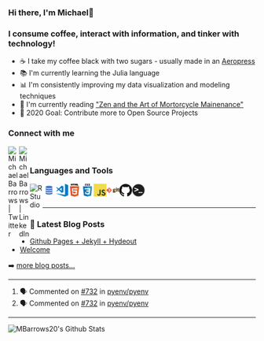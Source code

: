 ### Hi there, I'm Michael👋

### I consume coffee, interact with information, and tinker with technology!

- ☕ I take my coffee black with two sugars - usually made in an [Aeropress](https://aeropress.com/)
- 📚 I'm currently learning the Julia language
- 📊 I'm consistently improving my data visualization and modeling techniques
- 📕 I'm currently reading ["Zen and the Art of Mortorcycle Mainenance"](https://www.goodreads.com/book/show/629.Zen_and_the_Art_of_Motorcycle_Maintenance?from_search=true&from_srp=true&qid=xRkq2J0MLh&rank=1)
- 🥅 2020 Goal: Contribute more to Open Source Projects

### Connect with me

<a href="https://twitter.com/Michael_Barrows"><img align="left" alt="Michael Barrows | Twitter" width="22px" src="https://cdn.jsdelivr.net/npm/simple-icons@v3/icons/twitter.svg" /></a>
<a href="www.linkedin.com/in/michaelabarrows"><img align="left" alt="Michael Barrows | LinkedIn" width="22px" src="https://cdn.jsdelivr.net/npm/simple-icons@v3/icons/linkedin.svg" /></a>


<br />

### Languages and Tools

<img align="left" alt="RStudio" width="26px" src="https://www.r-project.org/Rlogo.png" />
<img align="left" alt="SQL" width="26px" src="https://raw.githubusercontent.com/github/explore/80688e429a7d4ef2fca1e82350fe8e3517d3494d/topics/sql/sql.png" />
<img align="left" alt="Visual Studio Code" width="26px" src="https://raw.githubusercontent.com/github/explore/80688e429a7d4ef2fca1e82350fe8e3517d3494d/topics/visual-studio-code/visual-studio-code.png" />
<img align="left" alt="HTML5" width="26px" src="https://raw.githubusercontent.com/github/explore/80688e429a7d4ef2fca1e82350fe8e3517d3494d/topics/html/html.png" />
<img align="left" alt="CSS3" width="26px" src="https://raw.githubusercontent.com/github/explore/80688e429a7d4ef2fca1e82350fe8e3517d3494d/topics/css/css.png" />
<img align="left" alt="Javascript" width="26px" src="https://raw.githubusercontent.com/github/explore/80688e429a7d4ef2fca1e82350fe8e3517d3494d/topics/javascript/javascript.png" />
<img align="left" alt="Git" width="26px" src="https://raw.githubusercontent.com/github/explore/80688e429a7d4ef2fca1e82350fe8e3517d3494d/topics/git/git.png" />
<img align="left" alt="GitHub" width="26px" src="https://raw.githubusercontent.com/github/explore/78df643247d429f6cc873026c0622819ad797942/topics/github/github.png" />
<img align="left" alt="Terminal" width="26px" src="https://raw.githubusercontent.com/github/explore/80688e429a7d4ef2fca1e82350fe8e3517d3494d/topics/terminal/terminal.png" />

<br />
<br />

---

### 📕 Latest Blog Posts

<!-- BLOG-POST-LIST:START -->
- [Github Pages + Jekyll + Hydeout](https://fongandrew.github.io/Home/tutorial/2020/08/23/Github-Jekyll-Hydeout.html)
- [Welcome](https://fongandrew.github.io/Home/2020/08/21/Welcome-to-the-Blog.html)
<!-- BLOG-POST-LIST:END -->

➡️ [more blog posts...](https://mbarrows20.github.io/Home/)

---

<!--START_SECTION:activity-->
1. 🗣 Commented on [#732](https://github.com/pyenv/pyenv/issues/732) in [pyenv/pyenv](https://github.com/pyenv/pyenv)
2. 🗣 Commented on [#732](https://github.com/pyenv/pyenv/issues/732) in [pyenv/pyenv](https://github.com/pyenv/pyenv)
<!--END_SECTION:activity-->

---

  <img align="left" alt="MBarrows20's Github Stats" src="https://github-readme-stats.codestackr.vercel.app/api?username=MBarrows20&show_icons=true&hide_border=true" />
